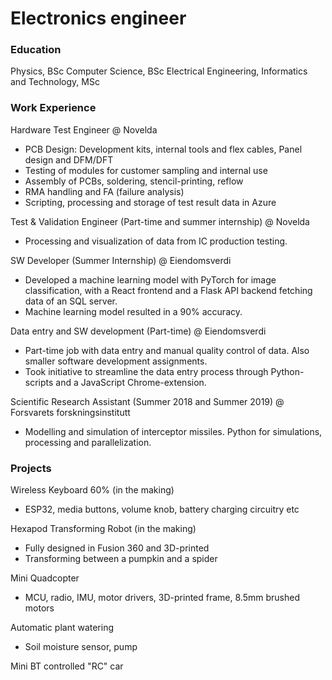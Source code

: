 # Electronics engineer

### Education
Physics, BSc
Computer Science, BSc
Electrical Engineering, Informatics and Technology, MSc

### Work Experience
Hardware Test Engineer @ Novelda 
- PCB Design: Development kits, internal tools and flex cables, Panel design and DFM/DFT
- Testing of modules for customer sampling and internal use
- Assembly of PCBs, soldering, stencil-printing, reflow
- RMA handling and FA (failure analysis)
- Scripting, processing and storage of test result data in Azure

Test & Validation Engineer (Part-time and summer internship) @ Novelda 
- Processing and visualization of data from IC production testing.

SW Developer (Summer Internship) @ Eiendomsverdi 
- Developed a machine learning model with PyTorch for image classification, with a React frontend and a Flask API backend fetching data of an SQL server.
-   Machine learning model resulted in a 90% accuracy.

Data entry and SW development (Part-time) @ Eiendomsverdi 
- Part-time job with data entry and manual quality control of data. Also smaller software development assignments.
- Took initiative to streamline the data entry process through Python-scripts and a JavaScript Chrome-extension.

Scientific Research Assistant (Summer 2018 and Summer 2019) @ Forsvarets forskningsinstitutt
- Modelling and simulation of interceptor missiles. Python for simulations, processing and parallelization. 

### Projects
Wireless Keyboard 60% (in the making)
- ESP32, media buttons, volume knob, battery charging circuitry etc

Hexapod Transforming Robot (in the making)
- Fully designed in Fusion 360 and 3D-printed 
- Transforming between a pumpkin and a spider
  
Mini Quadcopter 
- MCU, radio, IMU, motor drivers, 3D-printed frame, 8.5mm brushed motors
  
Automatic plant watering
- Soil moisture sensor, pump
  
Mini BT controlled "RC" car
